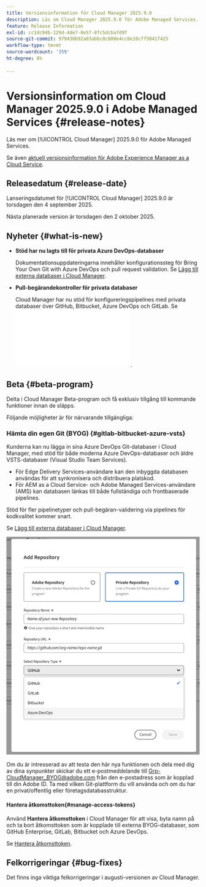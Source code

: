 ```yaml
---
title: Versionsinformation för Cloud Manager 2025.9.0
description: Läs om Cloud Manager 2025.9.0 för Adobe Managed Services.
feature: Release Information
exl-id: cc1dc94b-129d-4de7-8e57-8fc5dcba7d9f
source-git-commit: 979430b92a03abbc8c600e4cc0e10cff5041f425
workflow-type: tm+mt
source-wordcount: '359'
ht-degree: 0%

---
```


# Versionsinformation om Cloud Manager 2025.9.0 i Adobe Managed Services {#release-notes}

<!-- RELEASE WIKI  https://wiki.corp.adobe.com/display/DMSArchitecture/Cloud+Manager+2025.04.0+Release -->

Läs mer om [!UICONTROL Cloud Manager] 2025.9.0 för Adobe Managed Services.

Se även [aktuell versionsinformation för Adobe Experience Manager as a Cloud Service](https://experienceleague.adobe.com/sv/docs/experience-manager-cloud-service/content/release-notes/home).

## Releasedatum {#release-date}

Lanseringsdatumet för [!UICONTROL Cloud Manager] 2025.9.0 är torsdagen den 4 september 2025.

<!-- There are no significant new features or bug fixes in the May Cloud Manager release. -->

Nästa planerade version är torsdagen den 2 oktober 2025.

<!-- SAVE FOR FUTURE POSSIBLE USE There are no significant new features or bug fixes in the May Cloud Manager release. -->


## Nyheter {#what-is-new}

* **Stöd har nu lagts till för privata Azure DevOps-databaser**

  Dokumentationsuppdateringarna innehåller konfigurationssteg för Bring Your Own Git with Azure DevOps och pull request validation. Se [Lägg till externa databaser i Cloud Manager](/help/managing-code/external-repositories.md).

* **Pull-begärandekontroller för privata databaser**

  Cloud Manager har nu stöd för konfigureringspipelines med privata databaser över GitHub, Bitbucket, Azure DevOps och GitLab. Se ![Pull Request Checks for Private Repositories](/help/managing-code/github-check-config.md).

## Beta {#beta-program}

Delta i Cloud Manager Beta-program och få exklusiv tillgång till kommande funktioner innan de släpps.

Följande möjligheter är för närvarande tillgängliga:


### Hämta din egen Git (BYOG) {#gitlab-bitbucket-azure-vsts}

<!-- BOTH CS & AMS -->

Kunderna kan nu lägga in sina Azure DevOps Git-databaser i Cloud Manager, med stöd för både moderna Azure DevOps-databaser och äldre VSTS-databaser (Visual Studio Team Services).

* För Edge Delivery Services-användare kan den inbyggda databasen användas för att synkronisera och distribuera platskod.
* För AEM as a Cloud Service- och Adobe Managed Services-användare (AMS) kan databasen länkas till både fullständiga och frontbaserade pipelines.

Stöd för fler pipelinetyper och pull-begäran-validering via pipelines för kodkvalitet kommer snart.

Se [Lägg till externa databaser i Cloud Manager](/help/managing-code/external-repositories.md).

![Dialogrutan Lägg till databas](/help/release-notes/assets/azure-repo.png)

Om du är intresserad av att testa den här nya funktionen och dela med dig av dina synpunkter skickar du ett e-postmeddelande till [Grp-CloudManager_BYOG@adobe.com](mailto:grp-cloudmanager_byog@adobe.com) från den e-postadress som är kopplad till din Adobe ID. Ta med vilken Git-plattform du vill använda och om du har en privat/offentlig eller företagsdatabasstruktur.

#### Hantera åtkomsttoken{#manage-access-tokens}

Använd **Hantera åtkomsttoken** i Cloud Manager för att visa, byta namn på och ta bort åtkomsttoken som är kopplade till externa BYOG-databaser, som GitHub Enterprise, GitLab, Bitbucket och Azure DevOps.

Se [Hantera åtkomsttoken](/help/managing-code/manage-access-tokens.md).

<!-- If you are interested in testing this new feature and sharing your feedback, send an email to [Grp-CloudManager_BYOG@adobe.com](mailto:grp-cloudmanager_byog@adobe.com) from your email address associated with your Adobe ID. -->

## Felkorrigeringar {#bug-fixes}

Det finns inga viktiga felkorrigeringar i augusti-versionen av Cloud Manager.

<!--
Known Issues {#known-issues}

* A -->
